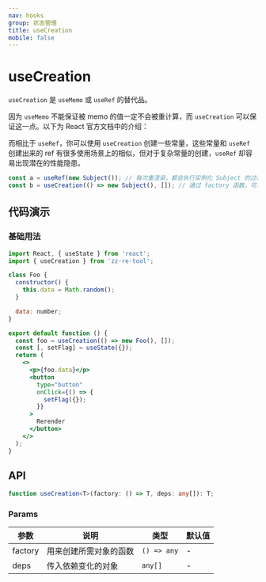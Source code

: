 ```yaml
---
nav: hooks
group: 状态管理
title: useCreation
mobile: false
---
```

# useCreation

`useCreation` 是 `useMemo` 或 `useRef` 的替代品。

因为 `useMemo` 不能保证被 memo 的值一定不会被重计算，而 `useCreation` 可以保证这一点。以下为 React 官方文档中的介绍：

而相比于 `useRef`，你可以使用 `useCreation` 创建一些常量，这些常量和 `useRef` 创建出来的 ref 有很多使用场景上的相似，但对于复杂常量的创建，`useRef` 却容易出现潜在的性能隐患。

```javascript
const a = useRef(new Subject()); // 每次重渲染，都会执行实例化 Subject 的过程，即便这个实例立刻就被扔掉了
const b = useCreation(() => new Subject(), []); // 通过 factory 函数，可以避免性能隐患
```

## 代码演示

### 基础用法

```jsx
import React, { useState } from 'react';
import { useCreation } from 'zz-re-tool';

class Foo {
  constructor() {
    this.data = Math.random();
  }

  data: number;
}

export default function () {
  const foo = useCreation(() => new Foo(), []);
  const [, setFlag] = useState({});
  return (
    <>
      <p>{foo.data}</p>
      <button
        type="button"
        onClick={() => {
          setFlag({});
        }}
      >
        Rerender
      </button>
    </>
  );
}
```

## API

```typescript
function useCreation<T>(factory: () => T, deps: any[]): T;
```

### Params

| 参数    | 说明                   | 类型        | 默认值 |
| ------- | ---------------------- | ----------- | ------ |
| factory | 用来创建所需对象的函数 | `() => any` | -      |
| deps    | 传入依赖变化的对象     | `any[]`     | -      |
